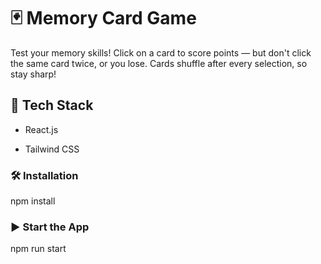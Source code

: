 # 🃏 Memory Card Game
Test your memory skills! Click on a card to score points — but don't click the same card twice, or you lose.
Cards shuffle after every selection, so stay sharp!

## 🚀 Tech Stack
- React.js

- Tailwind CSS

### 🛠️ Installation
npm install

### ▶️ Start the App
npm run start
